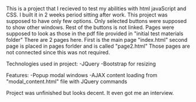 This is a project that I recieved to test my abilities with html javaScript and CSS. I built it in 2 weeks period sitting after work. 
This project was supposed to have only few options. Only selected buttons were supposed to show other windows. Rest of the buttons is not linked.
Pages were supposed to look as those in the pdf file provided in "initial test materials folder"
There are 2 pages here. First is the main page "index.html" second page is placed in pages forlder and is called "page2.html"
Those pages are not connected since this was not required. 


Technologies used in project:
-JQuery
-Bootstrap for resizing

Features:
-Popup modal windows
-AJAX content loading from "modal_content.html" file with JQuery commands

Project was unfinished but looks decent. It even got me an interview. 